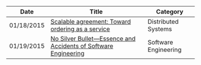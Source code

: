 | Date       | Title         | Category  |
| ---------- |---------------| ----------|
| 01/18/2015 | [Scalable agreement: Toward ordering as a service](https://www.usenix.org/legacy/event/hotdep10/tech/full_papers/Kapritsos.pdf) | Distributed Systems |
| 01/19/2015 | [No Silver Bullet—Essence and Accidents of Software Engineering](http://worrydream.com/refs/Brooks-NoSilverBullet.pdf) | Software Engineering |
